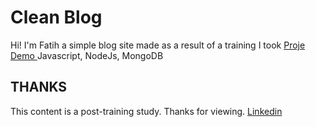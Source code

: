 # Clean Blog

Hi! I'm Fatih a simple blog site made as a result of a training I took
[Proje Demo ](https://clean-blogg.herokuapp.com/)
Javascript, NodeJs, MongoDB

## THANKS

This content is a post-training study.
Thanks for viewing.
[Linkedin](https://www.linkedin.com/in/fatihgumus59)
